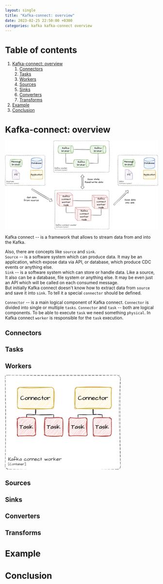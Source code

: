```yaml
---
layout: single
title: "Kafka-connect: overview"
date: 2023-02-25 22:50:00 +0300
categories: kafka kafka-connect overview
---
```


# Table of contents
1. [Kafka-connect: overview](#kafka-connect-overview)
   1. [Connectors](#connectors)
   2. [Tasks](#tasks)
   3. [Workers](#workers)
   4. [Sources](#sources)
   4. [Sinks](#sinks)
   5. [Converters](#converters)
   6. [Transforms](#transforms)
2. [Example](#example)
3. [Conclusion](#conclusion)

# Kafka-connect: overview <a name="kafka-connect-overview"></a>
![Kafka connect concepts](/assets/images/2023/kafka-connect-concepts.png)

Kafka connect -- is a framework that allows to stream data from and into the Kafka.

Also, there are concepts like `source` and `sink`.  
`Source` -- is a software system which can produce data. It may be an application, which expose data via API, or database, which produce CDC events or anything else.  
`Sink` -- is a software system which can store or handle data. Like a source, It also can be a database, file system or anything else. It may be even just an API which will be called on each consumed message.  
But initially Kafka connect doesn't know how to extract data from `source` and save it into `sink`. To tell it a special `connector` should be defined.

`Connector` -- is a main logical component of Kafka connect. `Connector` is divided into single or multiple `tasks`.
`Connector` and `task` -- both are logical components. To be able to execute `task` we need something `physical`. In Kafka connect `worker` is responsible for the `task` execution.

## Connectors <a name="connectors"></a>

## Tasks <a name="tasks"></a>

## Workers <a name="workers"></a>
![Kafka connect worker](/assets/images/2023/kafka-connect-worker.png)

## Sources <a name="sources"></a>

## Sinks <a name="sinks"></a>

## Converters <a name="converters"></a>

## Transforms <a name="transforms"></a>

# Example <a name="example"></a>

# Conclusion <a name="conclusion"></a>

